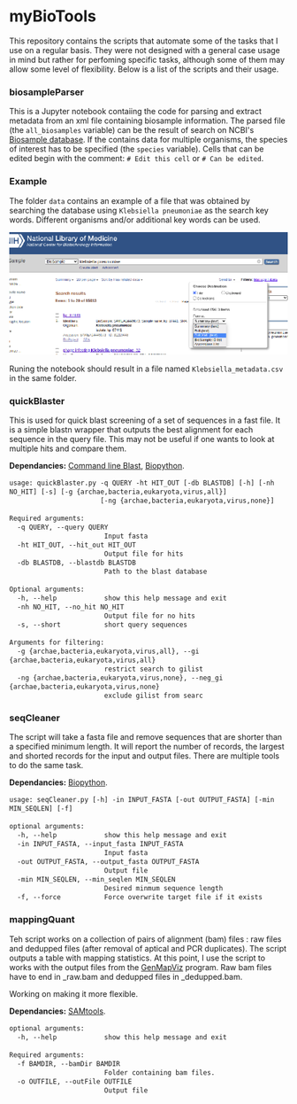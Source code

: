 # myBioTools
This repository contains the scripts that automate some of the tasks that I use on a regular basis. They were not designed with a general case usage in mind but rather for perfoming specific tasks, although some of them may allow some level of flexibility. Below is a list of the scripts and their usage. 

### biosampleParser

This is a Jupyter notebook contaiing the code for parsing and extract metadata from an xml file containing biosample information. The parsed file (the `all_biosamples` variable) can be the result of search on NCBI's [Biosample database](https://www.ncbi.nlm.nih.gov/biosample/). If the contains data for multiple organisms, the species of interest has to be specified (the `species` variable). Cells that can be edited begin with the comment: `# Edit this cell` or `# Can be edited`. 

### Example

The folder `data` contains an example of a file that was obtained by searching the database using `Klebsiella pneumoniae` as the search key words. Different organisms and/or additional key words can be used.

![Search example](https://github.com/mauricebyuka/myBioTools/blob/main/data/klebsiella_biosamp.png)

Runing the notebook should result in a file named `Klebsiella_metadata.csv` in the same folder.

### quickBlaster

This is used for quick blast screening of a set of sequences in a fast file. It is a simple blastn wrapper that outputs the best alignment for each sequence in the query file. This may not be useful if one wants to look at multiple hits and compare them.

**Dependancies:** [Command line Blast](https://www.ncbi.nlm.nih.gov/books/NBK279690/), [Biopython](https://biopython.org/wiki/Download).

```
usage: quickBlaster.py -q QUERY -ht HIT_OUT [-db BLASTDB] [-h] [-nh NO_HIT] [-s] [-g {archae,bacteria,eukaryota,virus,all}]
                       [-ng {archae,bacteria,eukaryota,virus,none}]

Required arguments:
  -q QUERY, --query QUERY
                        Input fasta
  -ht HIT_OUT, --hit_out HIT_OUT
                        Output file for hits
  -db BLASTDB, --blastdb BLASTDB
                        Path to the blast database

Optional arguments:
  -h, --help            show this help message and exit
  -nh NO_HIT, --no_hit NO_HIT
                        Output file for no hits
  -s, --short           short query sequences

Arguments for filtering:
  -g {archae,bacteria,eukaryota,virus,all}, --gi {archae,bacteria,eukaryota,virus,all}
                        restrict search to gilist
  -ng {archae,bacteria,eukaryota,virus,none}, --neg_gi {archae,bacteria,eukaryota,virus,none}
                        exclude gilist from searc
```

### seqCleaner

The script will take a fasta file and remove sequences that are shorter than a specified minimum length. It will report the number of records, the largest and shorted records for the input and output files. There are multiple tools to do the same task.

**Dependancies:**  [Biopython](https://biopython.org/wiki/Download).

```
usage: seqCleaner.py [-h] -in INPUT_FASTA [-out OUTPUT_FASTA] [-min MIN_SEQLEN] [-f]

optional arguments:
  -h, --help            show this help message and exit
  -in INPUT_FASTA, --input_fasta INPUT_FASTA
                        Input fasta
  -out OUTPUT_FASTA, --output_fasta OUTPUT_FASTA
                        Output file
  -min MIN_SEQLEN, --min_seqlen MIN_SEQLEN
                        Desired minmum sequence length
  -f, --force           Force overwrite target file if it exists

```

### mappingQuant

Teh script works on a collection of pairs of alignment (bam) files : raw files and dedupped files (after removal of aptical and PCR duplicates). The script outputs a table with mapping statistics. At this point, I use the script to works with the output files from the [GenMapViz](https://github.com/mauricebyuka/GenMapViz) program. Raw bam files have to end in _raw.bam and dedupped files in _dedupped.bam.

Working on making it more flexible.

**Dependancies:**  [SAMtools](http://www.htslib.org/).

```
optional arguments:
  -h, --help            show this help message and exit

Required arguments:
  -f BAMDIR, --bamDir BAMDIR
                        Folder containing bam files.
  -o OUTFILE, --outFile OUTFILE
                        Output file

```



